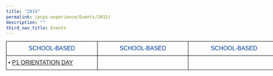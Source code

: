 ```yaml
---
title: "2015"
permalink: /pcps-experience/Events/2015/
description: ""
third_nav_title: Events
---
```

<style type="text/css">
.tg  {border-collapse:collapse;border-spacing:0;margin:0px auto;}
.tg td{border-color:black;border-style:solid;border-width:1px;font-family:Arial, sans-serif;font-size:14px;
  overflow:hidden;padding:10px 5px;word-break:normal;}
.tg th{border-color:black;border-style:solid;border-width:1px;font-family:Arial, sans-serif;font-size:14px;
  font-weight:normal;overflow:hidden;padding:10px 5px;word-break:normal;}
.tg .tg-a2js{border-color:#000000;color:#000000;font-size:16px;text-align:left;vertical-align:top}
.tg .tg-tvon{color:#00389b;font-size:16px;text-align:center;vertical-align:middle}
</style>
<table class="tg" style="undefined;table-layout: fixed; width: 751px">
<colgroup>
<col style="width: 250px">
<col style="width: 250px">
<col style="width: 251px">
</colgroup>
<tbody>
  <tr>
    <td class="tg-tvon">SCHOOL-BASED</td>
    <td class="tg-tvon">SCHOOL-BASED</td>
    <td class="tg-tvon">SCHOOL-BASED</td>
  </tr>
  <tr>
    <td class="tg-a2js"><span style="font-weight:400;font-style:normal">•</span> <a href="/2015-events/School-Based/p1-orientation-day/" target="_blank" rel="noopener noreferrer"><span style="text-decoration:none">P1 ORIENTATION DAY</span></a></td>
    <td class="tg-a2js"></td>
    <td class="tg-a2js"></td>
  </tr>
</tbody>
</table>